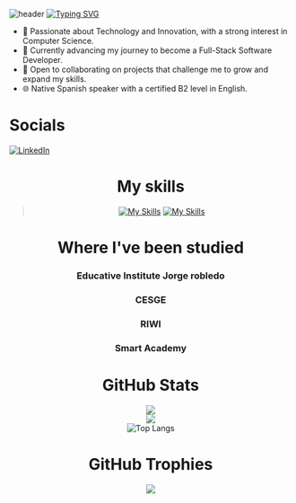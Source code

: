 
![header](https://capsule-render.vercel.app/api?type=waving&color=0:1C768F,100:0f0c29&height=300&section=header&text=FullStackDeveloper&fontAlignY=35&fontSize=70&animation=fadeIn&fontColor=ffffff)
[![Typing SVG](https://readme-typing-svg.demolab.com/?lines=Samuel+Cordoba+or;Scorhenao)](https://git.io/typing-svg)
- 🏁 Passionate about Technology and Innovation, with a strong interest in Computer Science.  
- 🌱 Currently advancing my journey to become a Full-Stack Software Developer.  
- 🔎 Open to collaborating on projects that challenge me to grow and expand my skills.  
- 🌐 Native Spanish speaker with a certified B2 level in English.  
# Socials
[![LinkedIn](https://img.shields.io/badge/LinkedIn-%230077B5.svg?logo=linkedin&logoColor=white)](https://www.linkedin.com/in/samuel-c%C3%B3rdoba-15a8362b9/) 
<div align="center">

# My skills
>[![My Skills](https://skillicons.dev/icons?i=js,html,css,bootstrap,discord,git,github,laravel,linux,mysql,nodejs,npm,php,py,django,tailwind,ubuntu,vscode,windows,nestjs,ts,react,docker,mongo,postgresql,flutter,dart,c#,dotnet,express,figma)](https://skillicons.dev)
>[![My Skills](https://skillicons.dev/icons?i=dotnet,express,figma,nextjs,notion,postman,redux,sqlite,stackoverflow,visualstudio,vite,yarn)](https://skillicons.dev)

# Where I've been studied
### Educative Institute Jorge robledo
### CESGE
### RIWI
### Smart Academy
# GitHub Stats

![](https://github-readme-stats.vercel.app/api?username=Scorhenao&theme=radical&hide_border=false&include_all_commits=true&count_private=true)<br/>
![](https://github-readme-streak-stats.herokuapp.com/?user=Scorhenao&theme=radical&hide_border=false)<br/>
![Top Langs](https://github-readme-stats.vercel.app/api/top-langs/?username=Scorhenao&theme=radical&hide_progress=true)


# GitHub Trophies
![](https://github-profile-trophy.vercel.app/?username=Scorhenao&theme=darkhub&no-frame=false&no-bg=true&margin-w=4)

</div>
